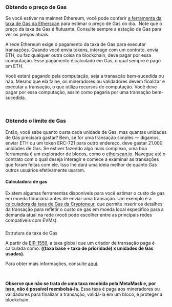 ### Obtendo o preço de Gas


Se você estiver na mainnet Ethereum, você pode conferir [a ferramenta da taxa de Gas da Etherscan](https://etherscan.io/gastracker) para estimar o preço de Gas do dia.  Note que o preço da taxa de Gas é flutuante. Consulte sempre a estação de Gas para ver os preços atuais.


A rede Ethereum exige o pagamento da taxa de Gas para executar transações. Quando você envia tokens, interage com um contrato, envia ETH, ou faz qualquer outra coisa na blockchain, deve pagar por essa computação. Esse pagamento é calculado em Gas, o qual sempre é pago em ETH.


Você estará pagando pela computação, seja a transação bem-sucedida ou não. Mesmo que ela falhe, os mineradores ou validadores devem finalizar e executar a transação, o que utiliza recursos de computação. Você deve pagar por essa computação, assim como pagaria por uma transação bem-sucedida.


 


### Obtendo o limite de Gas


Então, você sabe quanto custa cada unidade de Gas, mas quantas unidades de Gas precisará gastar? Bem, se for uma transação simples — digamos, enviar ETH ou um token ERC-721 para outro endereço, deve gastar 21.000 unidades de Gas. Se estiver fazendo algo mais complexo, uma boa ferramenta é um explorador de blocos, como o [etherscan.io](https://etherscan.io/). Navegue até o contrato com o qual deseja interagir e comece a examinar as transações que foram feitas com ele. Isso lhe dará uma ideia melhor de quanto Gas outros usuários efetivamente usaram.



#### Calculadora de gas


Existem algumas ferramentas disponíveis para você estimar o custo de gas em moeda fiduciária antes de enviar uma transação. Um exemplo é a [calculadora da taxa de Gas da Cryptoneur](https://www.cryptoneur.xyz/gas-fees-calculator), que permite inserir os detalhes da transação para refletir o custo de gas em moeda local específico para a demanda atual na rede (você pode escolher entre as principais redes compatíveis com EVMs).



### 
Estrutura da taxa de Gas


A partir da [EIP-1559](https://github.com/ethereum/EIPs/blob/master/EIPS/eip-1559.md), a taxa global que um criador de transação paga é calculada como: **((taxa base + taxa de prioridade) x unidades de Gas usadas).** 


Para obter mais informações, consulte [aqui](https://support.metamask.io/hc/en-us/articles/4404600179227).


 


**Observe que não se trata de uma taxa recebida pela MetaMask e, por isso, não é possível reembolsá-la.** Essa taxa é paga aos mineradores ou validadores para finalizar a transação, validá-la em um bloco, e proteger a blockchain.


